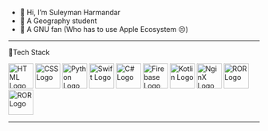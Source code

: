 - 👋 Hi, I’m Suleyman Harmandar
- 📖 A Geography student
- 🐂 A GNU fan (Who has to use Apple Ecosystem 😣)
---

🧰Tech Stack

<img src="https://cdn.worldvectorlogo.com/logos/html-1.svg" alt="HTML Logo" width="50" height="50"/> <img src="https://cdn.worldvectorlogo.com/logos/css-3.svg" alt="CSS Logo" width="50" height="50"/>
<img src="https://cdn.worldvectorlogo.com/logos/python-5.svg" alt="Python Logo" width="50" height="50"/>
<img src="https://cdn.worldvectorlogo.com/logos/swift-15.svg" alt="Swift Logo" width="50" height="50"/>
<img src="https://cdn.worldvectorlogo.com/logos/c--4.svg" alt="C# Logo" width="50" height="50"/>
<img src="https://cdn.worldvectorlogo.com/logos/firebase-1.svg" alt="Firebase Logo" width="50" height="50"/>
<img src="https://cdn.worldvectorlogo.com/logos/kotlin-1.svg" alt="Kotlin Logo" width="50" height="50"/>
<img src="https://cdn.worldvectorlogo.com/logos/nginx-1.svg" alt="NginX Logo" width="50" height="50"/>
<img src="https://cdn.worldvectorlogo.com/logos/ruby.svg" alt="ROR Logo" width="50" height="50"/>
<img src="https://cdn.worldvectorlogo.com/logos/aws-2.svg" alt="ROR Logo" width="50" height="50"/>

---
